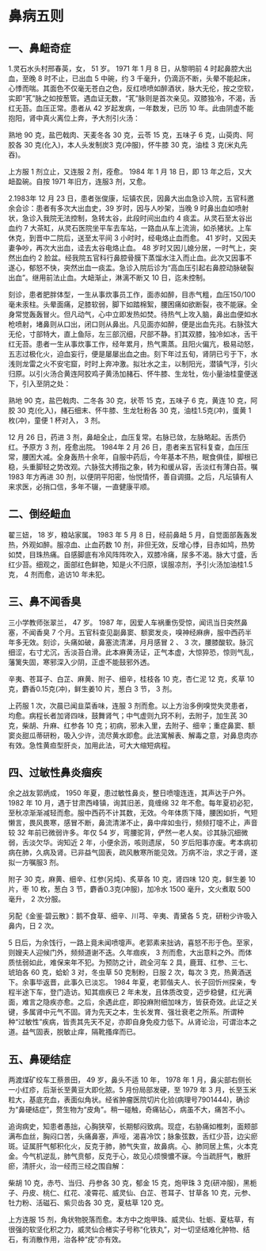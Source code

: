 # 鼻病五则

## 一、鼻衄奇症

1.灵石水头村邢春英，女， 51 岁。 1971 年 1 月 8 日，从黎明前 4 时起鼻腔大出血，至晚 8 时不止，已出血 5 中碗，约 3 千毫升，仍滴沥不断，头晕不能起床，心悸而喘。其面色不仅毫无苍白之色，反红喷喷如醉酒状，脉大无伦，按之空软，实即“芤”脉之如按葱管。遇血证无数，“芤”脉则是首次亲见。双膝独冷，不渴，舌红无苔。血压正常。患者从 42 岁起发病，一年数发，已历 10 年。此由阴虚不能抱阳，肾中真火离位上奔，予大剂引火汤：

熟地 90 克，盐巴戟肉、天麦冬各 30 克，云苓 15 克，五味子 6 克，山萸肉、阿胶各 30 克(化入)，本人头发制炭3 克(冲服)，怀牛膝 30 克，油桂 3 克(米丸先吞)。

上方服 1 剂立止，又连服 2 剂，痊愈。 1984 年 1 月 18 日，即 13 年之后，又大衄盈碗。自按 1971 年旧方，连服3 剂，又愈。

2.1983年 12 月 23 日，患者张俊康，坛镇农民，因鼻大出血急诊入院，五官科邀余会诊：患者有多次大出血史，39 岁时，因与人吵架，当晚 9 时鼻出血如喷射状，急诊入我院无法控制，急转太谷，此段时间出血约 4 痰盂。从灵石至太谷出血约 7 大茶缸，从灵石医院坐平车去车站，一路血从车上流淌，如杀猪状。上车休克，到晋中二院后，送至太平间 3 小时时，经电烙止血而愈。 41 岁时，又因夫妻争吵，再次大出血，迳去太谷电烙止血。 48 岁时又因儿媳分居，一时气上，突然出血约 2 脸盆。经我院五官科行鼻腔骨膜下蒸馏水注入而止血。此次又因事不遂心，郁怒不快，突然出血一痰盂。急诊入院后诊为“高血压引起右鼻腔动脉破裂出血”。继用前法止血。大衄渐止，淋漓不断又 10 日，迄未控制。

刻诊，患者肥胖体型，一生从事炊事员工作，面赤如醉，目赤气粗，血压150/100毫未汞柱。头晕面痛，足膝软弱，脚下如踏棉絮，腰困痛如欲断裂，夜不能寐。全身常觉轰轰冒火。但凡动气，心中立即发热如焚。待热气上攻入脑，鼻出血便如水枪喷射，堵鼻则从口出，闭口则从鼻出。凡见面亦如醉，便是出血先兆。右脉弦大无伦，寸部特大，直上鱼际，左三部沉细，尺部不静。扪其双膝，独冷如冰，舌干红无苔。患者一生从事炊事工作，经年累月，热气熏蒸。且阳火偏亢，极易动怒，五志过极化火，迫血妄行，便是屡屡出血之由。刻下年过五旬，肾阴已亏于下，水浅则龙雷之火不安宅窟，时时上奔冲激。拟壮水之主，以制阳光，潜镇气浮，引火归原。以引火汤合黄连阿胶鸡子黄汤加赭石、怀牛膝、生龙牡，佐小量油桂童便送下，引入至阴之处：

熟地 90 克，盐巴戟肉、二冬各 30 克，状苓 15 克，五味子 6 克，黄连 10 克，阿胶 30 克(化入)，赭石细末、怀牛膝、生龙牡粉各 30 克，油桂1.5克(冲)，蛋黄 1 枚(冲)，童便 1 杯对入， 3 剂。

12 月 26 日，药进 3 剂，鼻衄全止，血压复常。右脉已敛，左脉略起。舌质仍红。予原方 3 剂，痊愈出院。 1984年 2 月 26 日，患者来五官科复查，血压压常，腰困大减。全身轰热十余年，自服中药后，今年基本不热，眠食俱佳，脚根已稳，头重脚轻之势改观。六脉弦大搏指之象，转为和缓从容，舌淡红有薄白苔。嘱 1983 年方再进 30 剂，以便阴平阳密，怡悦情怀，善自调摄。之后，凡坛镇有人来求医，必捎口信，多年不辍，一直健康平顺。

## 二、倒经衄血

翟三妞， 18 岁，粮站家属。 1983 年 5 月 8 日，经前鼻衄 5 月，自觉面部轰轰发热，外观如醉。服凉血、止血药数 10 剂，非但无效，反增心悸，目赤如鸠，热势如焚，目珠热痛。自感脚底有冷风阵阵吹入，双膝冷痛，尿多不渴。脉大寸盛，舌红少苔。细观之，面部红色鲜艳，知是火不归原，误服凉剂，予引火汤加油桂1.5克， 4 剂而愈，追访10 年未犯。

## 三、鼻不闻香臭

三小学教师张翠兰， 47 岁。 1987 年，因爱人车祸重伤受惊，闻讯当日突然鼻塞，不闻香臭 7 个月。五官科查见副鼻窦、额窦发炎，嗅神经麻痹，服中西药半年多无效。刻诊，头痛如破，鼻塞流清涕，月月感冒 2 、 3 次，腰膝酸软。脉沉细涩，右寸尤沉，舌淡苔白滑。此本麻黄汤证，正气本虚，大惊猝恐，惊则气乱，藩篱失固，寒邪深入少阴，正虚不能鼓邪外透。

辛夷、苍耳子、白芷、麻黄、附子、细辛，桂枝各 10 克，杏仁泥 12 克，炙草 10 克，麝香0.15克(冲)，鲜生姜10 片，葱白 3 节， 3 剂。

上药服 1 次，次晨已闻韭菜香味，连服 3 剂而愈。以上方治多例嗅觉失灵患者，均愈。病程长者加肾四味，鼓舞肾气；中气虚则九窍不利，去附子，加生芪 30 克，柴胡、升麻、红参各 10 克；初病，邪未入里，去附子、细辛；重症鼻窦、额窦炎甜瓜蒂研粉，吸入少许，流尽黄水即愈。此法寓解表、解毒之意，对鼻息肉亦有效。急性黄疸型肝炎，加用此法，可大大缩短病程。

## 四、过敏性鼻炎痼疾

余之战友郭炳成， 1950 年夏，患过敏性鼻炎，整日喷嚏连连，其声达于户外。 1982 年 10 月，遇于甘肃西峰镇，询其旧恙，竟缠绵 32 年不愈。每年夏初必犯，至秋凉渐渐减轻而愈。服中西药不计其数，无效。今年体质下降，腰困如折，气短懒言，畏风畏寒，感冒不断，鼻流清涕不止，鼻中痒如虫行，频频打嚏不止，声音较 32 年前已微弱许多。年仅 54 岁，弯腰驼背，俨然一老人矣。诊其脉沉细微弱，舌淡欠华。询知近 2 年，小便余沥，咳则遗尿， 50 岁后阳事亦废。考本病初病在肺，久病及肾。已非益气固表，疏风散寒所能见效。万病不治，求之于肾，遂拟一方嘱服3 剂。

附子 30 克，麻黄、细辛、红参(另炖)、炙草各 10 克，肾四味 120 克，鲜生姜 10 片，枣 10 枚，葱白 3 节，麝香0.3克(冲服)，加冷水 1500 毫升，文火煮取 500 毫升， 2 次分服。

另配《金鉴·碧云散》：鹅不食草、细辛、川芎、辛夷、青黛各 5 克，研粉少许吸入鼻内，日 2 次。

5 日后，为余饯行，一路上竟未闻喷嚏声。老郭素来拙讷，喜怒不形于色。至家，则嫂夫人迎候门外，频频道谢不迭。久年痼疾， 3 剂而愈，大出意料之外。而体质怯弱如此，难保来年不犯。为预防之计，疏全河车 2 具，鹿茸、红参、三七、琥珀各 60 克，蛤蚧 3 对，冬虫草 50 克制粉，日服 2 次，每次 3 克，热黄酒送下。余事毕返晋，此事久已淡忘。 1984 年夏，老郭偕夫人、长子回忻州探亲，专程半途下车，登门造访。知其痼疾已 2 年未发，且体质改变，迈步稳健，红光满面，难言之隐疾亦愈。之后，余遇此症，即投麻附细加味方，皆获奇效。此证之关键，多属肾中元气不固。肾为先天之本，生长发育、强壮衰老之所系。所谓种种“过敏性”疾病，皆责其先天不足，亦即自身免疫力低下。从肾论治，可谓治本之道。益气固表，脱敏止痒，隔靴搔痒而已。

## 五、鼻硬结症

两渡煤矿绞车工蔡景田， 49 岁，鼻头不适 10 年， 1978 年 1 月，鼻尖部右侧长一小红疹，后渐长至黄豆大即化脓。5 月份局部发硬，至 1979 年 3 月，长至玉米粒大，基底充血，表面似角状。经省肿瘤医院切片化验(病理号7901444)，确诊为“鼻硬结症”，赘生物为“皮角”。稍一碰触，奇痛钻心，病虽不大，痛苦不小。

追询病史，知患者愚拙，心胸狭窄，长期郁闷致病。现症，右胁痛如椎刺，面颊部满布血丝，胸闷口苦，头痛鼻塞，声哑，渴喜冷饮；脉象弦数，舌红少苔，边尖瘀斑。证属肝气郁积化火，反克于肺，肺气失宣，故鼻病。心、肺同居上焦，火本克金。今气机逆乱，肺气贲郁，反克于心，故见心烦懊憹不寐。今当疏肝气，散肝瘀，清肝火，治一经而三经之围自解：

柴胡 10 克，赤芍、当归、丹参各 30 克，郁金 15 克，炮甲珠 3 克(研冲服)，黑栀子、丹皮、桃仁、红花、凌霄花、威灵仙、白芷、苍耳子、甘草各 10 克，元参、牡力粉、活磁石、紫贝齿各 30 克，夏枯草 120 克。

上方连服 15 剂，角状物脱落而愈。本方中之炮甲珠、威灵仙、牡蛎、夏枯草，有很强的软坚化积之力，威灵仙合楮实子号称“化铁丸”，对一切坚结难化肿物、结石，有消散作用，治各种“疣”亦有效。